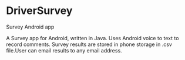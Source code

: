 # DriverSurvey
Survey Android app

A Survey app for Android, written in Java.  Uses Android voice to text to record comments.  Survey results are stored in phone storage in .csv file.User can email results to any email address.
